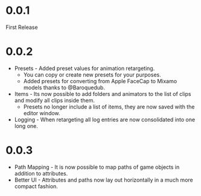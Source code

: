 # 0.0.1

First Release

# 0.0.2

 * Presets - Added preset values for animation retargeting.
    * You can copy or create new presets for your purposes.
    * Added presets for converting from Apple FaceCap to Mixamo models thanks to @Baroquedub.
 * Items - Its now possible to add folders and animators to the list of clips and modify all clips inside them.
   * Presets no longer include a list of items, they are now saved with the editor window.
 * Logging - When retargeting all log entries are now consolidated into one long one.

# 0.0.3
  * Path Mapping - It is now possible to map paths of game objects in addition to attributes.
  * Better UI - Attributes and paths now lay out horizontally in a much more compact fashion.
  